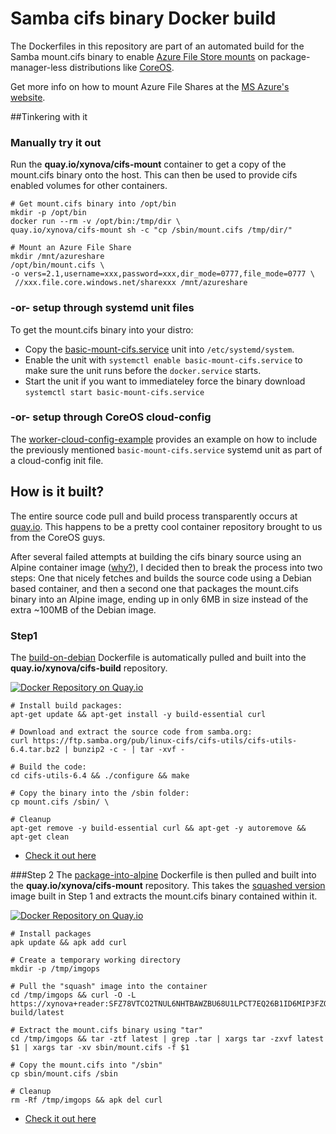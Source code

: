 # Samba cifs binary Docker build

The Dockerfiles in this repository are part of an automated build for the Samba mount.cifs binary to enable [Azure File Store mounts](https://azure.microsoft.com/en-us/blog/azure-file-storage-now-generally-available/) on package-manager-less distributions like [CoreOS](https://coreos.com).

Get more info on how to mount Azure File Shares at the  [MS Azure's website](https://azure.microsoft.com/en-us/documentation/articles/storage-how-to-use-files-linux/).

##Tinkering with it

### Manually try it out
Run the **quay.io/xynova/cifs-mount** container to get a copy of the mount.cifs binary onto the host. This can then be used to provide cifs enabled volumes for other containers. 

```shell
# Get mount.cifs binary into /opt/bin 
mkdir -p /opt/bin
docker run --rm -v /opt/bin:/tmp/dir \
quay.io/xynova/cifs-mount sh -c "cp /sbin/mount.cifs /tmp/dir/"

# Mount an Azure File Share
mkdir /mnt/azureshare
/opt/bin/mount.cifs \
-o vers=2.1,username=xxx,password=xxx,dir_mode=0777,file_mode=0777 \
 //xxx.file.core.windows.net/sharexxx /mnt/azureshare
```

### -or- setup through systemd unit files
To get the mount.cifs binary into your distro:

* Copy the [basic-mount-cifs.service](https://github.com/xynova/docker-cifs-build/blob/master/coreos-setup/basic-mount-cifs.service) unit into `/etc/systemd/system`.
* Enable the unit with `systemctl enable basic-mount-cifs.service` to make sure the unit runs before the `docker.service` starts.
* Start the unit if you want to immediateley force the binary download `systemctl start basic-mount-cifs.service`

### -or- setup through CoreOS cloud-config
The [worker-cloud-config-example](https://github.com/xynova/docker-cifs-build/blob/master/coreos-setup/worker-cloud-config-example) provides an example on how to include the previously mentioned `basic-mount-cifs.service` systemd unit as part of a cloud-config init file.

## How is it built?
The entire source code pull and build process transparently occurs at [quay.io](https://quay.io/). This happens to be a pretty cool container repository brought to us from the CoreOS guys.

After several failed attempts at building the cifs binary source using an Alpine container image ([why?](http://wiki.alpinelinux.org/wiki/Running_glibc_programs)), I decided then to break the process into two steps: One that nicely fetches and builds the source code using a Debian based container, and then a second one that packages the mount.cifs binary into an Alpine image, ending up in only 6MB in size instead of the extra ~100MB of the Debian image.

### Step1
The [build-on-debian](https://github.com/xynova/docker-cifs-build/blob/master/build-on-debian/Dockerfile) Dockerfile is automatically pulled and built into the **quay.io/xynova/cifs-build** repository.

[![Docker Repository on Quay.io](https://quay.io/repository/xynova/cifs-build/status "Docker Repository on Quay.io")](https://quay.io/repository/xynova/cifs-build)

```shell
# Install build packages:
apt-get update && apt-get install -y build-essential curl

# Download and extract the source code from samba.org:
curl https://ftp.samba.org/pub/linux-cifs/cifs-utils/cifs-utils-6.4.tar.bz2 | bunzip2 -c - | tar -xvf - 

# Build the code:
cd cifs-utils-6.4 && ./configure && make 

# Copy the binary into the /sbin folder:
cp mount.cifs /sbin/ \

# Cleanup
apt-get remove -y build-essential curl && apt-get -y autoremove && apt-get clean
```
* [Check it out here](https://quay.io/repository/xynova/cifs-build/image/3e2dc75bf285ad707fe1d533c62f7a8df054e7ce6d8374a69b8b1c162b991614)

###Step 2
The [package-into-alpine](https://github.com/xynova/docker-cifs-build/blob/master/package-into-alpine/Dockerfile) Dockerfile is then pulled and built into the **quay.io/xynova/cifs-mount** repository. This takes the [squashed version](http://docs.quay.io/guides/squashed-images.html) image built in Step 1 and extracts the mount.cifs binary contained within it.
 
 [![Docker Repository on Quay.io](https://quay.io/repository/xynova/cifs-mount/status "Docker Repository on Quay.io")](https://quay.io/repository/xynova/cifs-mount)

```shell
# Install packages
apk update && apk add curl

# Create a temporary working directory
mkdir -p /tmp/imgops 

# Pull the "squash" image into the container 
cd /tmp/imgops && curl -O -L https://xynova+reader:SFZ78VTCO2TNUL6NHTBAWZBU68U1LPCT7EQ26B1ID6MIP3FZOFYRLXSF331WEQT4@quay.io/c1/squash/xynova/cifs-build/latest 

# Extract the mount.cifs binary using "tar"
cd /tmp/imgops && tar -ztf latest | grep .tar | xargs tar -zxvf latest $1 | xargs tar -xv sbin/mount.cifs -f $1 

# Copy the mount.cifs into "/sbin"
cp sbin/mount.cifs /sbin 

# Cleanup
rm -Rf /tmp/imgops && apk del curl
```
* [Check it out here](https://quay.io/repository/xynova/cifs-mount/image/76a9825651a02f1524798694858068c51f1804e152cddd3ca92508492055ecc8)